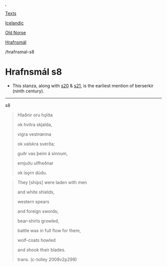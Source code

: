  , 

[Texts](languages)

[Icelandic](texts-germanic)

[Old Norse](texts-icelandic-old-norse)

[Hrafnsmál](hrafnsmal.md)

/hrafnsmal-s8

# Hrafnsmál s8

- This stanza, along with [s20](hrafnsmal-s20.md) & [s21](hrafnsmal-s21.md), is the earliest mention of berserkir (ninth century).

---

s8

> Hlaðnir oru hǫlða
> 
> ok hvítra skjalda,
> 
> vigra vestrœnna
> 
> ok valskra sverða;
> 
> guðr vas þeim á sinnum,
> 
> emjuðu ulfheðnar
> 
> ok ísǫrn dúdu.

> They [ships] were laden with men
> 
> and white shields,
> 
> western spears
> 
> and foreign swords;
> 
> bear-shirts growled,
> 
> battle was in full flow for them,
> 
> wolf-coats howled
> 
> and shook their blades.
> 
> trans. (c-tolley 2009v2p299)
